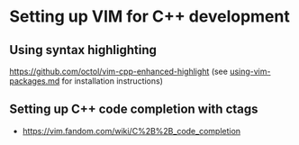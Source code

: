 # Setting up VIM for C++ development


## Using syntax highlighting

https://github.com/octol/vim-cpp-enhanced-highlight
(see [using-vim-packages.md](using-vim-packages.md) for installation
instructions)

## Setting up C++ code completion with ctags

* https://vim.fandom.com/wiki/C%2B%2B_code_completion 
